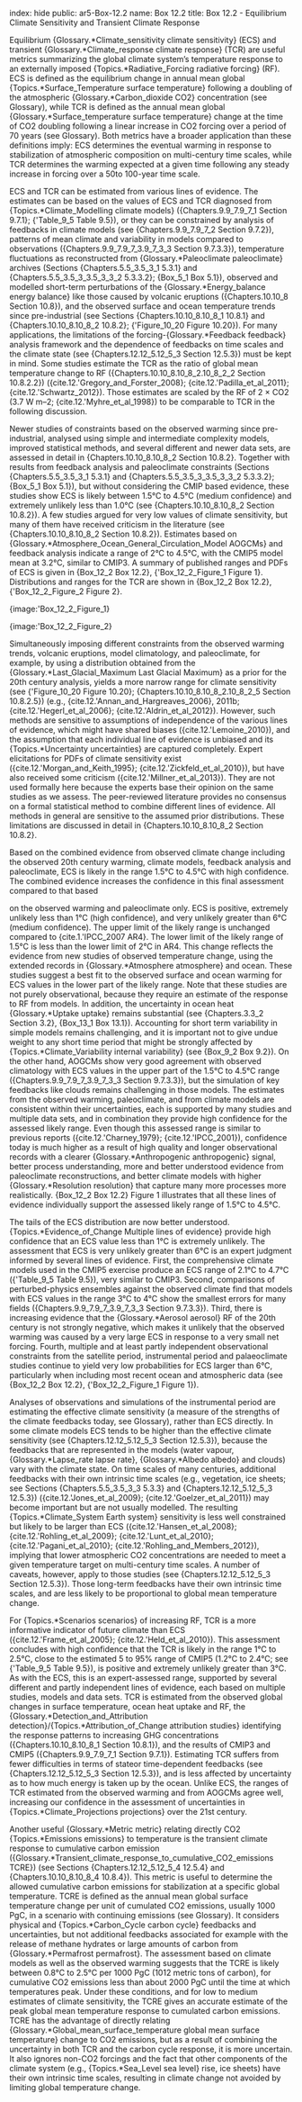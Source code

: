 index: hide
public: ar5-Box-12.2
name: Box 12.2
title: Box 12.2 - Equilibrium Climate Sensitivity and Transient Climate Response

Equilibrium {Glossary.*Climate_sensitivity climate sensitivity} (ECS) and transient {Glossary.*Climate_response climate response} (TCR) are useful metrics summarizing the global climate system’s temperature response to an externally imposed {Topics.*Radiative_Forcing radiative forcing} (RF). ECS is defined as the equilibrium change in annual mean global {Topics.*Surface_Temperature surface temperature} following a doubling of the atmospheric {Glossary.*Carbon_dioxide CO2} concentration (see Glossary), while TCR is defined as the annual mean global {Glossary.*Surface_temperature surface temperature} change at the time of CO2 doubling following a linear increase in CO2 forcing over a period of 70 years (see Glossary). Both metrics have a broader application than these definitions imply: ECS determines the eventual warming in response to stabilization of atmospheric composition on multi-century time scales, while TCR determines the warming expected at a given time following any steady increase in forcing over a 50to 100-year time scale.

ECS and TCR can be estimated from various lines of evidence. The estimates can be based on the values of ECS and TCR diagnosed from {Topics.*Climate_Modelling climate models} ({Chapters.9.9_7.9_7_1 Section 9.7.1}; {'Table_9_5 Table 9.5}), or they can be constrained by analysis of feedbacks in climate models (see {Chapters.9.9_7.9_7_2 Section 9.7.2}), patterns of mean climate and variability in models compared to observations ({Chapters.9.9_7.9_7_3.9_7_3_3 Section 9.7.3.3}), temperature fluctuations as reconstructed from {Glossary.*Paleoclimate paleoclimate} archives (Sections {Chapters.5.5_3.5_3_1 5.3.1} and {Chapters.5.5_3.5_3_3.5_3_3_2 5.3.3.2}; {Box_5_1 Box 5.1}), observed and modelled short-term perturbations of the {Glossary.*Energy_balance energy balance} like those caused by volcanic eruptions ({Chapters.10.10_8 Section 10.8}), and the observed surface and ocean temperature trends since pre-industrial (see Sections {Chapters.10.10_8.10_8_1 10.8.1} and {Chapters.10.10_8.10_8_2 10.8.2}; {'Figure_10_20 Figure 10.20}). For many applications, the limitations of the forcing-{Glossary.*Feedback feedback} analysis framework and the dependence of feedbacks on time scales and the climate state (see {Chapters.12.12_5.12_5_3 Section 12.5.3}) must be kept in mind. Some studies estimate the TCR as the ratio of global mean temperature change to RF ({Chapters.10.10_8.10_8_2.10_8_2_2 Section 10.8.2.2}) ({cite.12.'Gregory_and_Forster_2008}; {cite.12.'Padilla_et_al_2011}; {cite.12.'Schwartz_2012}). Those estimates are scaled by the RF of 2 × CO2 (3.7 W m–2; {cite.12.'Myhre_et_al_1998}) to be comparable to TCR in the following discussion.

Newer studies of constraints based on the observed warming since pre-industrial, analysed using simple and intermediate complexity models, improved statistical methods, and several different and newer data sets, are assessed in detail in {Chapters.10.10_8.10_8_2 Section 10.8.2}. Together with results from feedback analysis and paleoclimate constraints (Sections {Chapters.5.5_3.5_3_1 5.3.1} and {Chapters.5.5_3.5_3_3.5_3_3_2 5.3.3.2}; {Box_5_1 Box 5.1}), but without considering the CMIP based evidence, these studies show ECS is likely between 1.5°C to 4.5°C (medium confidence) and extremely unlikely less than 1.0°C (see {Chapters.10.10_8.10_8_2 Section 10.8.2}). A few studies argued for very low values of climate sensitivity, but many of them have received criticism in the literature (see {Chapters.10.10_8.10_8_2 Section 10.8.2}). Estimates based on {Glossary.*Atmosphere_Ocean_General_Circulation_Model AOGCMs} and feedback analysis indicate a range of 2°C to 4.5°C, with the CMIP5 model mean at 3.2°C, similar to CMIP3. A summary of published ranges and PDFs of ECS is given in {Box_12_2 Box 12.2}, {'Box_12_2_Figure_1 Figure 1}. Distributions and ranges for the TCR are shown in {Box_12_2 Box 12.2}, {'Box_12_2_Figure_2 Figure 2}.

{image:'Box_12_2_Figure_1}

{image:'Box_12_2_Figure_2}

Simultaneously imposing different constraints from the observed warming trends, volcanic eruptions, model climatology, and paleoclimate, for example, by using a distribution obtained from the {Glossary.*Last_Glacial_Maximum Last Glacial Maximum} as a prior for the 20th century analysis, yields a more narrow range for climate sensitivity (see {'Figure_10_20 Figure 10.20}; {Chapters.10.10_8.10_8_2.10_8_2_5 Section 10.8.2.5}) (e.g., {cite.12.'Annan_and_Hargreaves_2006}, 2011b; {cite.12.'Hegerl_et_al_2006}; {cite.12.'Aldrin_et_al_2012}). However, such methods are sensitive to assumptions of independence of the various lines of evidence, which might have shared biases ({cite.12.'Lemoine_2010}), and the assumption that each individual line of evidence is unbiased and its {Topics.*Uncertainty uncertainties} are captured completely. Expert elicitations for PDFs of climate sensitivity exist ({cite.12.'Morgan_and_Keith_1995}; {cite.12.'Zickfeld_et_al_2010}), but have also received some criticism ({cite.12.'Millner_et_al_2013}). They are not used formally here because the experts base their opinion on the same studies as we assess. The peer-reviewed literature provides no consensus on a formal statistical method to combine different lines of evidence. All methods in general are sensitive to the assumed prior distributions. These limitations are discussed in detail in {Chapters.10.10_8.10_8_2 Section 10.8.2}.

Based on the combined evidence from observed climate change including the observed 20th century warming, climate models, feedback analysis and paleoclimate, ECS is likely in the range 1.5°C to 4.5°C with high confidence. The combined evidence increases the confidence in this final assessment compared to that based

on the observed warming and paleoclimate only. ECS is positive, extremely unlikely less than 1°C (high confidence), and very unlikely greater than 6°C (medium confidence). The upper limit of the likely range is unchanged compared to {cite.1.'IPCC_2007 AR4}. The lower limit of the likely range of 1.5°C is less than the lower limit of 2°C in AR4. This change reflects the evidence from new studies of observed temperature change, using the extended records in {Glossary.*Atmosphere atmosphere} and ocean. These studies suggest a best fit to the observed surface and ocean warming for ECS values in the lower part of the likely range. Note that these studies are not purely observational, because they require an estimate of the response to RF from models. In addition, the uncertainty in ocean heat {Glossary.*Uptake uptake} remains substantial (see {Chapters.3.3_2 Section 3.2}, {Box_13_1 Box 13.1}). Accounting for short term variability in simple models remains challenging, and it is important not to give undue weight to any short time period that might be strongly affected by {Topics.*Climate_Variability internal variability} (see {Box_9_2 Box 9.2}). On the other hand, AOGCMs show very good agreement with observed climatology with ECS values in the upper part of the 1.5°C to 4.5°C range ({Chapters.9.9_7.9_7_3.9_7_3_3 Section 9.7.3.3}), but the simulation of key feedbacks like clouds remains challenging in those models. The estimates from the observed warming, paleoclimate, and from climate models are consistent within their uncertainties, each is supported by many studies and multiple data sets, and in combination they provide high confidence for the assessed likely range. Even though this assessed range is similar to previous reports ({cite.12.'Charney_1979}; {cite.12.'IPCC_2001}), confidence today is much higher as a result of high quality and longer observational records with a clearer {Glossary.*Anthropogenic anthropogenic} signal, better process understanding, more and better understood evidence from paleoclimate reconstructions, and better climate models with higher {Glossary.*Resolution resolution} that capture many more processes more realistically. {Box_12_2 Box 12.2} Figure 1 illustrates that all these lines of evidence individually support the assessed likely range of 1.5°C to 4.5°C.

The tails of the ECS distribution are now better understood. {Topics.*Evidence_of_Change Multiple lines of evidence} provide high confidence that an ECS value less than 1°C is extremely unlikely. The assessment that ECS is very unlikely greater than 6°C is an expert judgment informed by several lines of evidence. First, the comprehensive climate models used in the CMIP5 exercise produce an ECS range of 2.1°C to 4.7°C ({'Table_9_5 Table 9.5}), very similar to CMIP3. Second, comparisons of perturbed-physics ensembles against the observed climate find that models with ECS values in the range 3°C to 4°C show the smallest errors for many fields ({Chapters.9.9_7.9_7_3.9_7_3_3 Section 9.7.3.3}). Third, there is increasing evidence that the {Glossary.*Aerosol aerosol} RF of the 20th century is not strongly negative, which makes it unlikely that the observed warming was caused by a very large ECS in response to a very small net forcing. Fourth, multiple and at least partly independent observational constraints from the satellite period, instrumental period and palaeoclimate studies continue to yield very low probabilities for ECS larger than 6°C, particularly when including most recent ocean and atmospheric data (see {Box_12_2 Box 12.2}, {'Box_12_2_Figure_1 Figure 1}).

Analyses of observations and simulations of the instrumental period are estimating the effective climate sensitivity (a measure of the strengths of the climate feedbacks today, see Glossary), rather than ECS directly. In some climate models ECS tends to be higher than the effective climate sensitivity (see {Chapters.12.12_5.12_5_3 Section 12.5.3}), because the feedbacks that are represented in the models (water vapour, {Glossary.*Lapse_rate lapse rate}, {Glossary.*Albedo albedo} and clouds) vary with the climate state. On time scales of many centuries, additional feedbacks with their own intrinsic time scales (e.g., vegetation, ice sheets; see Sections {Chapters.5.5_3.5_3_3 5.3.3} and {Chapters.12.12_5.12_5_3 12.5.3}) ({cite.12.'Jones_et_al_2009}; {cite.12.'Goelzer_et_al_2011}) may become important but are not usually modelled. The resulting {Topics.*Climate_System Earth system} sensitivity is less well constrained but likely to be larger than ECS ({cite.12.'Hansen_et_al_2008}; {cite.12.'Rohling_et_al_2009}; {cite.12.'Lunt_et_al_2010}; {cite.12.'Pagani_et_al_2010}; {cite.12.'Rohling_and_Members_2012}), implying that lower atmospheric CO2 concentrations are needed to meet a given temperature target on multi-century time scales. A number of caveats, however, apply to those studies (see {Chapters.12.12_5.12_5_3 Section 12.5.3}). Those long-term feedbacks have their own intrinsic time scales, and are less likely to be proportional to global mean temperature change.

For {Topics.*Scenarios scenarios} of increasing RF, TCR is a more informative indicator of future climate than ECS ({cite.12.'Frame_et_al_2005}; {cite.12.'Held_et_al_2010}). This assessment concludes with high confidence that the TCR is likely in the range 1°C to 2.5°C, close to the estimated 5 to 95% range of CMIP5 (1.2°C to 2.4°C; see {'Table_9_5 Table 9.5}), is positive and extremely unlikely greater than 3°C. As with the ECS, this is an expert-assessed range, supported by several different and partly independent lines of evidence, each based on multiple studies, models and data sets. TCR is estimated from the observed global changes in surface temperature, ocean heat uptake and RF, the {Glossary.*Detection_and_Attribution detection}/{Topics.*Attribution_of_Change attribution studies} identifying the response patterns to increasing GHG concentrations ({Chapters.10.10_8.10_8_1 Section 10.8.1}), and the results of CMIP3 and CMIP5 ({Chapters.9.9_7.9_7_1 Section 9.7.1}). Estimating TCR suffers from fewer difficulties in terms of stateor time-dependent feedbacks (see {Chapters.12.12_5.12_5_3 Section 12.5.3}), and is less affected by uncertainty as to how much energy is taken up by the ocean. Unlike ECS, the ranges of TCR estimated from the observed warming and from AOGCMs agree well, increasing our confidence in the assessment of uncertainties in {Topics.*Climate_Projections projections} over the 21st century.

Another useful {Glossary.*Metric metric} relating directly CO2 {Topics.*Emissions emissions} to temperature is the transient climate response to cumulative carbon emission ({Glossary.*Transient_climate_response_to_cumulative_CO2_emissions TCRE}) (see Sections {Chapters.12.12_5.12_5_4 12.5.4} and {Chapters.10.10_8.10_8_4 10.8.4}). This metric is useful to determine the allowed cumulative carbon emissions for stabilization at a specific global temperature. TCRE is defined as the annual mean global surface temperature change per unit of cumulated CO2 emissions, usually 1000 PgC, in a scenario with continuing emissions (see Glossary). It considers physical and {Topics.*Carbon_Cycle carbon cycle} feedbacks and uncertainties, but not additional feedbacks associated for example with the release of methane hydrates or large amounts of carbon from {Glossary.*Permafrost permafrost}. The assessment based on climate models as well as the observed warming suggests that the TCRE is likely between 0.8°C to 2.5°C per 1000 PgC (1012 metric tons of carbon), for cumulative CO2 emissions less than about 2000 PgC until the time at which temperatures peak. Under these conditions, and for low to medium estimates of climate sensitivity, the TCRE gives an accurate estimate of the peak global mean temperature response to cumulated carbon emissions. TCRE has the advantage of directly relating {Glossary.*Global_mean_surface_temperature global mean surface temperature} change to CO2 emissions, but as a result of combining the uncertainty in both TCR and the carbon cycle response, it is more uncertain. It also ignores non-CO2 forcings and the fact that other components of the climate system (e.g., {Topics.*Sea_Level sea level} rise, ice sheets) have their own intrinsic time scales, resulting in climate change not avoided by limiting global temperature change.
